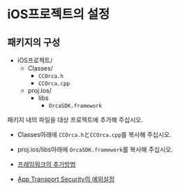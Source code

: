 # iOS프로젝트의 설정

## 패키지의 구성

* iOS프로젝트/
  * Classes/
    * `CCOrca.h`
    * `CCOrca.cpp`
  * proj.ios/
    * libs
      * `OrcaSDK.framework`

패키지 내의 파일을 대상 프로젝트에 추가해 주십시오.
  * Classes아래에 `CCOrca.h`と`CCOrca.cpp`를 복사해 주십시오.
  * proj.ios/libs아래에 `OrcaSDK.framework`를 복사해 주십시오.

* [프레임워크의 추가방법](/lang/ko/native/ios/xcode/README.md)
* [App Transport Security의 예외설정](/lang/ko/doc/ats)
